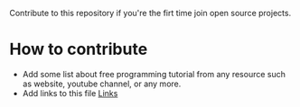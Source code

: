 Contribute to this repository if you're the firt time join open source projects.

# How to contribute
- Add some list about free programming tutorial from any resource such as website, youtube channel, or any more.
- Add links to this file [Links](https://github.com/ngobardev/link.md)
